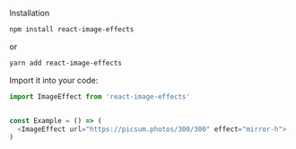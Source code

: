 Installation

```bash
npm install react-image-effects
```

or

```bash
yarn add react-image-effects
```

Import it into your code:

```javascript static
import ImageEffect from 'react-image-effects'


const Example = () => (
  <ImageEffect url="https://picsum.photos/300/300" effect="mirror-h">
)
```
